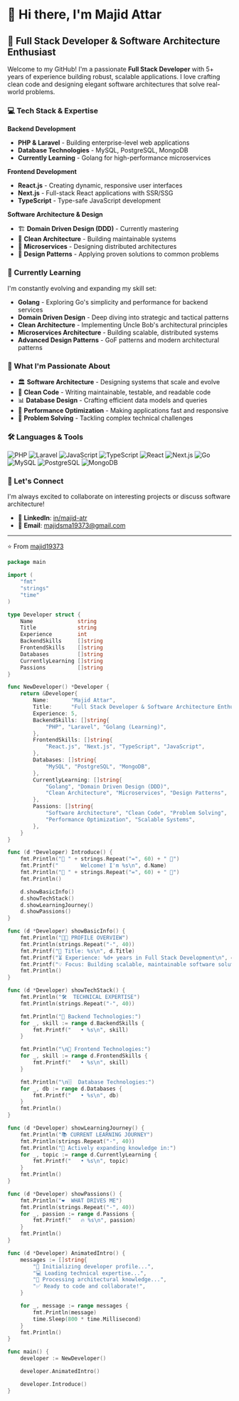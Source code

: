# 👋 Hi there, I'm Majid Attar

## 🚀 Full Stack Developer & Software Architecture Enthusiast

Welcome to my GitHub! I'm a passionate **Full Stack Developer** with 5+ years of experience building robust, scalable applications. I love crafting clean code and designing elegant software architectures that solve real-world problems.

### 💻 Tech Stack & Expertise

**Backend Development**
- **PHP & Laravel** - Building enterprise-level web applications
- **Database Technologies** - MySQL, PostgreSQL, MongoDB
- **Currently Learning** - Golang for high-performance microservices

**Frontend Development**
- **React.js** - Creating dynamic, responsive user interfaces
- **Next.js** - Full-stack React applications with SSR/SSG
- **TypeScript** - Type-safe JavaScript development

**Software Architecture & Design**
- 🏗️ **Domain Driven Design (DDD)** - Currently mastering
- 🔧 **Clean Architecture** - Building maintainable systems
- 🔀 **Microservices** - Designing distributed architectures
- 📐 **Design Patterns** - Applying proven solutions to common problems

### 🌱 Currently Learning

I'm constantly evolving and expanding my skill set:

- **Golang** - Exploring Go's simplicity and performance for backend services
- **Domain Driven Design** - Deep diving into strategic and tactical patterns
- **Clean Architecture** - Implementing Uncle Bob's architectural principles
- **Microservices Architecture** - Building scalable, distributed systems
- **Advanced Design Patterns** - GoF patterns and modern architectural patterns

### 🎯 What I'm Passionate About

- 🏛️ **Software Architecture** - Designing systems that scale and evolve
- 🔄 **Clean Code** - Writing maintainable, testable, and readable code
- 📊 **Database Design** - Crafting efficient data models and queries
- 🚀 **Performance Optimization** - Making applications fast and responsive
- 🧠 **Problem Solving** - Tackling complex technical challenges


### 🛠️ Languages & Tools

![PHP](https://img.shields.io/badge/-PHP-777BB4?style=flat-square&logo=php&logoColor=white)
![Laravel](https://img.shields.io/badge/-Laravel-FF2D20?style=flat-square&logo=laravel&logoColor=white)
![JavaScript](https://img.shields.io/badge/-JavaScript-F7DF1E?style=flat-square&logo=javascript&logoColor=black)
![TypeScript](https://img.shields.io/badge/-TypeScript-3178C6?style=flat-square&logo=typescript&logoColor=white)
![React](https://img.shields.io/badge/-React-61DAFB?style=flat-square&logo=react&logoColor=black)
![Next.js](https://img.shields.io/badge/-Next.js-000000?style=flat-square&logo=next.js&logoColor=white)
![Go](https://img.shields.io/badge/-Go-00ADD8?style=flat-square&logo=go&logoColor=white)
![MySQL](https://img.shields.io/badge/-MySQL-4479A1?style=flat-square&logo=mysql&logoColor=white)
![PostgreSQL](https://img.shields.io/badge/-PostgreSQL-336791?style=flat-square&logo=postgresql&logoColor=white)
![MongoDB](https://img.shields.io/badge/-MongoDB-47A248?style=flat-square&logo=mongodb&logoColor=white)


### 🤝 Let's Connect

I'm always excited to collaborate on interesting projects or discuss software architecture!

- 💼 **LinkedIn**: <a href='https://www.linkedin.com/in/majid-atr' target='_blank'>in/majid-atr</a>
- 📧 **Email**: <a href='mailto:majidsma19373@gmail.com' target='_blank'>majidsma19373@gmail.com</a>
---

⭐️ From [majid19373](https://github.com/majid19373)

<!-- 
Remember to:
1. Replace [Your Name] with your actual name
2. Replace [your-username] with your GitHub username
3. Add your actual contact information
4. Add links to your best repositories
5. Customize the colors and styling to match your preference
-->

``` go
package main

import (
	"fmt"
	"strings"
	"time"
)

type Developer struct {
	Name              string
	Title             string
	Experience        int
	BackendSkills     []string
	FrontendSkills    []string
	Databases         []string
	CurrentlyLearning []string
	Passions          []string
}

func NewDeveloper() *Developer {
	return &Developer{
		Name:       "Majid Attar",
		Title:      "Full Stack Developer & Software Architecture Enthusiast",
		Experience: 5,
		BackendSkills: []string{
			"PHP", "Laravel", "Golang (Learning)",
		},
		FrontendSkills: []string{
			"React.js", "Next.js", "TypeScript", "JavaScript",
		},
		Databases: []string{
			"MySQL", "PostgreSQL", "MongoDB",
		},
		CurrentlyLearning: []string{
			"Golang", "Domain Driven Design (DDD)",
			"Clean Architecture", "Microservices", "Design Patterns",
		},
		Passions: []string{
			"Software Architecture", "Clean Code", "Problem Solving",
			"Performance Optimization", "Scalable Systems",
		},
	}
}

func (d *Developer) Introduce() {
	fmt.Println("🚀 " + strings.Repeat("=", 60) + " 🚀")
	fmt.Printf("       Welcome! I'm %s\n", d.Name)
	fmt.Println("🚀 " + strings.Repeat("=", 60) + " 🚀")
	fmt.Println()

	d.showBasicInfo()
	d.showTechStack()
	d.showLearningJourney()
	d.showPassions()
}

func (d *Developer) showBasicInfo() {
	fmt.Println("👨‍💻 PROFILE OVERVIEW")
	fmt.Println(strings.Repeat("-", 40))
	fmt.Printf("🎯 Title: %s\n", d.Title)
	fmt.Printf("⏳ Experience: %d+ years in Full Stack Development\n", d.Experience)
	fmt.Printf("💡 Focus: Building scalable, maintainable software solutions\n")
	fmt.Println()
}

func (d *Developer) showTechStack() {
	fmt.Println("🛠️  TECHNICAL EXPERTISE")
	fmt.Println(strings.Repeat("-", 40))

	fmt.Println("🔧 Backend Technologies:")
	for _, skill := range d.BackendSkills {
		fmt.Printf("   • %s\n", skill)
	}

	fmt.Println("\n🎨 Frontend Technologies:")
	for _, skill := range d.FrontendSkills {
		fmt.Printf("   • %s\n", skill)
	}

	fmt.Println("\n🗄️  Database Technologies:")
	for _, db := range d.Databases {
		fmt.Printf("   • %s\n", db)
	}
	fmt.Println()
}

func (d *Developer) showLearningJourney() {
	fmt.Println("📚 CURRENT LEARNING JOURNEY")
	fmt.Println(strings.Repeat("-", 40))
	fmt.Println("🌱 Actively expanding knowledge in:")
	for _, topic := range d.CurrentlyLearning {
		fmt.Printf("   • %s\n", topic)
	}
	fmt.Println()
}

func (d *Developer) showPassions() {
	fmt.Println("❤️  WHAT DRIVES ME")
	fmt.Println(strings.Repeat("-", 40))
	for _, passion := range d.Passions {
		fmt.Printf("   🔥 %s\n", passion)
	}
	fmt.Println()
}

func (d *Developer) AnimatedIntro() {
	messages := []string{
		"🚀 Initializing developer profile...",
		"💻 Loading technical expertise...",
		"🧠 Processing architectural knowledge...",
		"✅ Ready to code and collaborate!",
	}

	for _, message := range messages {
		fmt.Println(message)
		time.Sleep(800 * time.Millisecond)
	}
	fmt.Println()
}

func main() {
	developer := NewDeveloper()

	developer.AnimatedIntro()

	developer.Introduce()
}

